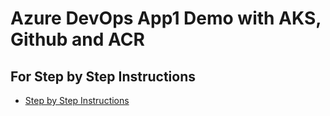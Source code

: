 # Azure DevOps App1 Demo with AKS, Github and ACR

## For Step by Step Instructions
- [Step by Step Instructions](https://github.com/stacksimplify/azure-aks-kubernetes-masterclass/tree/master/19-Azure-DevOps-with-AKS)
